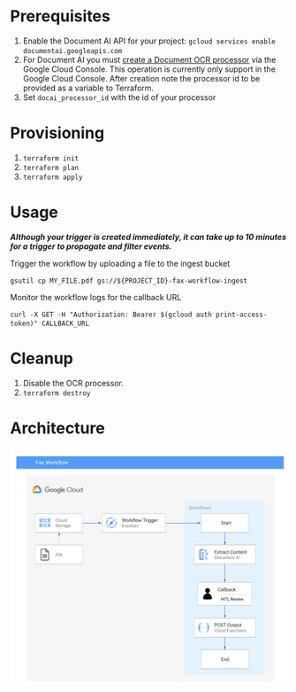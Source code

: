 # Prerequisites
1. Enable the Document AI API for your project: `gcloud services enable documentai.googleapis.com`
1. For Document AI you must [create a Document OCR processor](https://cloud.google.com/document-ai/docs/create-processor#create-processor) via the Google Cloud Console. This operation is currently only support in the Google Cloud Console. After creation note the processor id to be provided as a variable to Terraform.
1. Set `docai_processor_id` with the id of your processor

# Provisioning
1. `terraform init`
1. `terraform plan`
1. `terraform apply`

# Usage
***Although your trigger is created immediately, it can take up to 10 minutes for a trigger to propagate and filter events.***

Trigger the workflow by uploading a file to the ingest bucket
```
gsutil cp MY_FILE.pdf gs://${PROJECT_ID}-fax-workflow-ingest
```

Monitor the workflow logs for the callback URL
```
curl -X GET -H "Authorization: Bearer $(gcloud auth print-access-token)" CALLBACK_URL
```

# Cleanup
1. Disable the OCR processor.
1. `terraform destroy`

# Architecture
![](images/architecture.png)